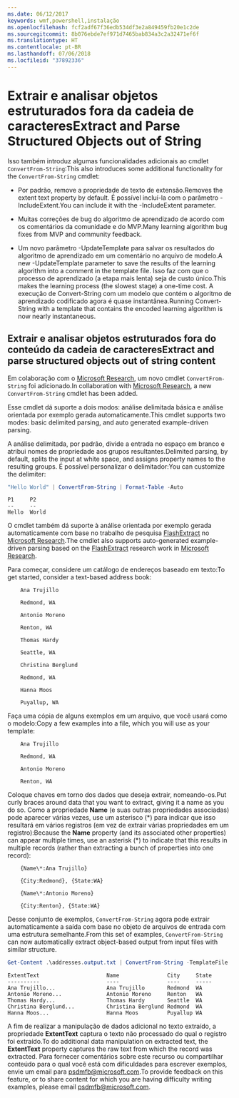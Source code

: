 ```yaml
---
ms.date: 06/12/2017
keywords: wmf,powershell,instalação
ms.openlocfilehash: fcf2adf67f36edb534df3e2a849459fb20e1c2de
ms.sourcegitcommit: 8b076ebde7ef971d7465bab834a3c2a32471ef6f
ms.translationtype: HT
ms.contentlocale: pt-BR
ms.lasthandoff: 07/06/2018
ms.locfileid: "37892336"
---
```

# <a name="extract-and-parse-structured-objects-out-of-string"></a><span data-ttu-id="77f57-102">Extrair e analisar objetos estruturados fora da cadeia de caracteres</span><span class="sxs-lookup"><span data-stu-id="77f57-102">Extract and Parse Structured Objects out of String</span></span>

<span data-ttu-id="77f57-103">Isso também introduz algumas funcionalidades adicionais ao cmdlet `ConvertFrom-String`:</span><span class="sxs-lookup"><span data-stu-id="77f57-103">This also introduces some additional functionality for the `ConvertFrom-String` cmdlet:</span></span>

- <span data-ttu-id="77f57-104">Por padrão, remove a propriedade de texto de extensão.</span><span class="sxs-lookup"><span data-stu-id="77f57-104">Removes the extent text property by default.</span></span> <span data-ttu-id="77f57-105">É possível incluí-la com o parâmetro -IncludeExtent.</span><span class="sxs-lookup"><span data-stu-id="77f57-105">You can include it with the -IncludeExtent parameter.</span></span>

- <span data-ttu-id="77f57-106">Muitas correções de bug do algoritmo de aprendizado de acordo com os comentários da comunidade e do MVP.</span><span class="sxs-lookup"><span data-stu-id="77f57-106">Many learning algorithm bug fixes from MVP and community feedback.</span></span>

- <span data-ttu-id="77f57-107">Um novo parâmetro -UpdateTemplate para salvar os resultados do algoritmo de aprendizado em um comentário no arquivo de modelo.</span><span class="sxs-lookup"><span data-stu-id="77f57-107">A new -UpdateTemplate parameter to save the results of the learning algorithm into a comment in the template file.</span></span> <span data-ttu-id="77f57-108">Isso faz com que o processo de aprendizado (a etapa mais lenta) seja de custo único.</span><span class="sxs-lookup"><span data-stu-id="77f57-108">This makes the learning process (the slowest stage) a one-time cost.</span></span> <span data-ttu-id="77f57-109">A execução de Convert-String com um modelo que contém o algoritmo de aprendizado codificado agora é quase instantânea.</span><span class="sxs-lookup"><span data-stu-id="77f57-109">Running Convert-String with a template that contains the encoded learning algorithm is now nearly instantaneous.</span></span>

## <a name="extract-and-parse-structured-objects-out-of-string-content"></a><span data-ttu-id="77f57-110">Extrair e analisar objetos estruturados fora do conteúdo da cadeia de caracteres</span><span class="sxs-lookup"><span data-stu-id="77f57-110">Extract and parse structured objects out of string content</span></span>

<span data-ttu-id="77f57-111">Em colaboração com o [Microsoft Research](https://www.microsoft.com/en-us/research/?from=http%3A%2F%2Fresearch.microsoft.com%2F), um novo cmdlet `ConvertFrom-String` foi adicionado.</span><span class="sxs-lookup"><span data-stu-id="77f57-111">In collaboration with [Microsoft Research](https://www.microsoft.com/en-us/research/?from=http%3A%2F%2Fresearch.microsoft.com%2F), a new `ConvertFrom-String` cmdlet has been added.</span></span>

<span data-ttu-id="77f57-112">Esse cmdlet dá suporte a dois modos: análise delimitada básica e análise orientada por exemplo gerada automaticamente.</span><span class="sxs-lookup"><span data-stu-id="77f57-112">This cmdlet supports two modes: basic delimited parsing, and auto generated example-driven parsing.</span></span>

<span data-ttu-id="77f57-113">A análise delimitada, por padrão, divide a entrada no espaço em branco e atribui nomes de propriedade aos grupos resultantes.</span><span class="sxs-lookup"><span data-stu-id="77f57-113">Delimited parsing, by default, splits the input at white space, and assigns property names to the resulting groups.</span></span> <span data-ttu-id="77f57-114">É possível personalizar o delimitador:</span><span class="sxs-lookup"><span data-stu-id="77f57-114">You can customize the delimiter:</span></span>

```powershell
"Hello World" | ConvertFrom-String | Format-Table -Auto
```

```output
P1     P2
--     --
Hello  World
```

<span data-ttu-id="77f57-115">O cmdlet também dá suporte à análise orientada por exemplo gerada automaticamente com base no trabalho de pesquisa [FlashExtract](https://www.microsoft.com/en-us/research/publication/flashextract-framework-data-extraction-examples/?from=http%3A%2F%2Fresearch.microsoft.com%2Fen-us%2Fum%2Fpeople%2Fsumitg%2Fflashextract.html) no [Microsoft Research](https://www.microsoft.com/en-us/research/?from=http%3A%2F%2Fresearch.microsoft.com%2F).</span><span class="sxs-lookup"><span data-stu-id="77f57-115">The cmdlet also supports auto-generated example-driven parsing based on the [FlashExtract](https://www.microsoft.com/en-us/research/publication/flashextract-framework-data-extraction-examples/?from=http%3A%2F%2Fresearch.microsoft.com%2Fen-us%2Fum%2Fpeople%2Fsumitg%2Fflashextract.html) research work in [Microsoft Research](https://www.microsoft.com/en-us/research/?from=http%3A%2F%2Fresearch.microsoft.com%2F).</span></span>

<span data-ttu-id="77f57-116">Para começar, considere um catálogo de endereços baseado em texto:</span><span class="sxs-lookup"><span data-stu-id="77f57-116">To get started, consider a text-based address book:</span></span>

```
    Ana Trujillo

    Redmond, WA

    Antonio Moreno

    Renton, WA

    Thomas Hardy

    Seattle, WA

    Christina Berglund

    Redmond, WA

    Hanna Moos

    Puyallup, WA
```

<span data-ttu-id="77f57-117">Faça uma cópia de alguns exemplos em um arquivo, que você usará como o modelo:</span><span class="sxs-lookup"><span data-stu-id="77f57-117">Copy a few examples into a file, which you will use as your template:</span></span>

```
    Ana Trujillo

    Redmond, WA

    Antonio Moreno

    Renton, WA
```

<span data-ttu-id="77f57-118">Coloque chaves em torno dos dados que deseja extrair, nomeando-os.</span><span class="sxs-lookup"><span data-stu-id="77f57-118">Put curly braces around data that you want to extract, giving it a name as you do so.</span></span> <span data-ttu-id="77f57-119">Como a propriedade **Name** (e suas outras propriedades associadas) pode aparecer várias vezes, use um asterisco (\*) para indicar que isso resultará em vários registros (em vez de extrair várias propriedades em um registro):</span><span class="sxs-lookup"><span data-stu-id="77f57-119">Because the **Name** property (and its associated other properties) can appear multiple times, use an asterisk (\*) to indicate that this results in multiple records (rather than extracting a bunch of properties into one record):</span></span>

```
    {Name\*:Ana Trujillo}

    {City:Redmond}, {State:WA}

    {Name\*:Antonio Moreno}

    {City:Renton}, {State:WA}
```

<span data-ttu-id="77f57-120">Desse conjunto de exemplos, `ConvertFrom-String` agora pode extrair automaticamente a saída com base no objeto de arquivos de entrada com uma estrutura semelhante.</span><span class="sxs-lookup"><span data-stu-id="77f57-120">From this set of examples, `ConvertFrom-String` can now automatically extract object-based output from input files with similar structure.</span></span>

```powershell
Get-Content .\addresses.output.txt | ConvertFrom-String -TemplateFile .\addresses.template.txt | Format-Table -Auto
```

```output
ExtentText                     Name               City     State
----------                     ----               ----     -----
Ana Trujillo...                Ana Trujillo       Redmond  WA
Antonio Moreno...              Antonio Moreno     Renton   WA
Thomas Hardy...                Thomas Hardy       Seattle  WA
Christina Berglund...          Christina Berglund Redmond  WA
Hanna Moos...                  Hanna Moos         Puyallup WA
```

<span data-ttu-id="77f57-121">A fim de realizar a manipulação de dados adicional no texto extraído, a propriedade **ExtentText** captura o texto não processado do qual o registro foi extraído.</span><span class="sxs-lookup"><span data-stu-id="77f57-121">To do additional data manipulation on extracted text, the **ExtentText** property captures the raw text from which the record was extracted.</span></span> <span data-ttu-id="77f57-122">Para fornecer comentários sobre este recurso ou compartilhar conteúdo para o qual você está com dificuldades para escrever exemplos, envie um email para <psdmfb@microsoft.com>.</span><span class="sxs-lookup"><span data-stu-id="77f57-122">To provide feedback on this feature, or to share content for which you are having difficulty writing examples, please email <psdmfb@microsoft.com>.</span></span>